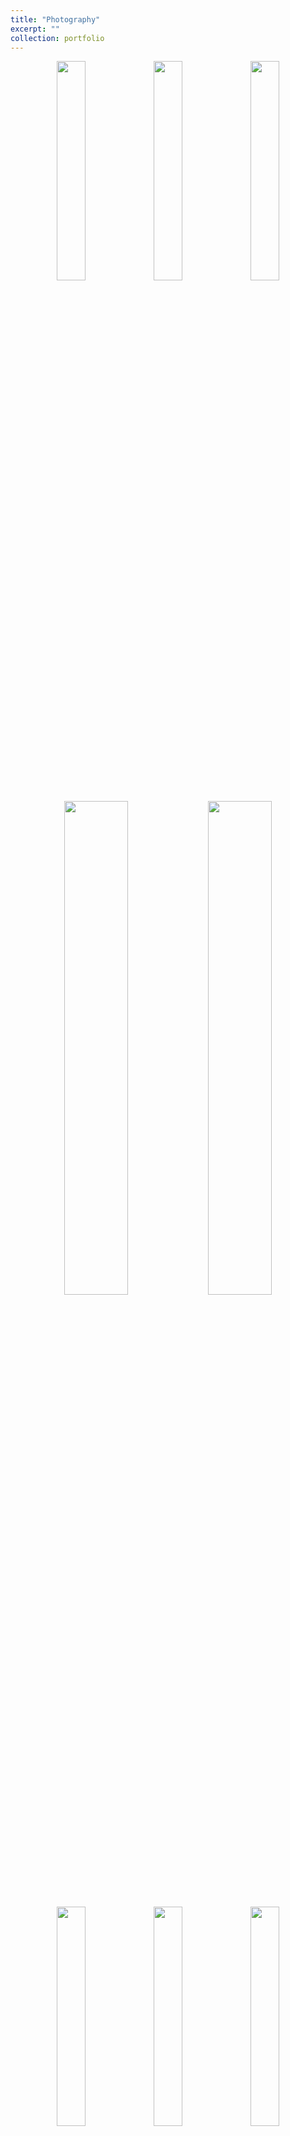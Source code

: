 ```yaml
---
title: "Photography"
excerpt: ""
collection: portfolio
---
```


<p align="center">
  <img src="images/7.JPG" width="30%" />
  <img src="images/8.JPG" width="30%" />
  <img src="images/4.JPG" width="30%" />
</p>

<p align="center">
  <img src="images/11.JPG" width="45%" />
  <img src="images/12.JPG" width="45%" />
</p>

<p align="center">
  <img src="images/1.JPG" width="30%" />
  <img src="images/2.JPG" width="30%" />
  <img src="images/3.JPG" width="30%" />
</p>

<p align="center">
  <img src="images/9.JPG" width="45%" />
  <img src="images/10.JPG" width="45%" />
</p>

<p align="center">
  <img src="images/5.JPG" width="30%" />
  <img src="images/13.JPG" width="30%" />
  <img src="images/6.JPG" width="30%" />
</p>
